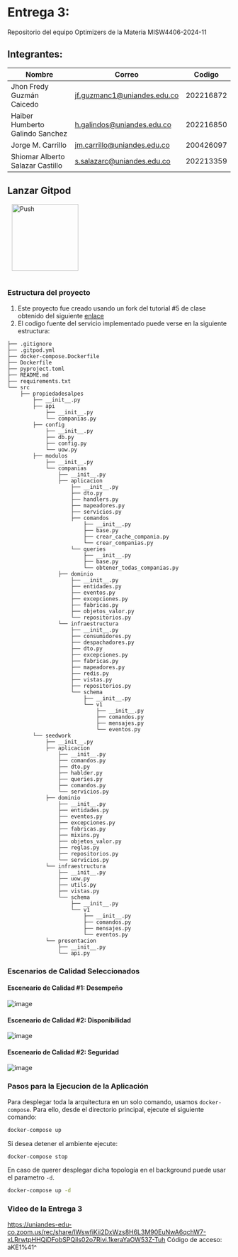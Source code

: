 # Entrega 3: 

Repositorio del equipo Optimizers de la Materia MISW4406-2024-11

## Integrantes:

|   Nombre                         |   Correo                      | Codigo    | 
|----------------------------------|-------------------------------|-----------|
| Jhon Fredy Guzmán Caicedo        | jf.guzmanc1@uniandes.edu.co   | 202216872 |
| Haiber Humberto Galindo Sanchez  | h.galindos@uniandes.edu.co    | 202216850 |
| Jorge M. Carrillo                | jm.carrillo@uniandes.edu.co   | 200426097 |
| Shiomar Alberto Salazar Castillo | s.salazarc@uniandes.edu.co    | 202213359 |

## Lanzar Gitpod

<a href="https://shiomarsala-misw4406202-j32zbu6sb2p.ws-us108.gitpod.io/" style="padding: 10px;">
    <img src="https://gitpod.io/button/open-in-gitpod.svg" width="150" alt="Push" align="center">
</a>
<br/><br/>


### Estructura del proyecto

1. Este proyecto fue creado usando un fork del tutorial #5 de clase obtenido del siguiente [enlace](https://github.com/MISW4406/tutorial-5-cqrs-eventos)
2. El codigo fuente del servicio implementado puede verse en la siguiente estructura:

```
├── .gitignore
├── .gitpod.yml
├── docker-compose.Dockerfile
├── Dockerfile
├── pyproject.toml
├── README.md
├── requirements.txt
└── src
    ├── propiedadesalpes
        ├── __init__.py
        ├── api
            ├── __init__.py
            └── companias.py
        ├── config
            ├── __init__.py
            ├── db.py
            ├── config.py
            └── uow.py
        ├── modulos
            ├── __init__.py
            └── companias
                ├── __init__.py
                ├── aplicacion
                    ├── __init__.py
                    ├── dto.py
                    ├── handlers.py
                    ├── mapeadores.py
                    ├── servicios.py
                    ├── comandos
                        ├── __init__.py
                        ├── base.py
                        ├── crear_cache_compania.py
                        └── crear_companias.py
                    └── queries
                        ├── __init__.py
                        ├── base.py
                        └── obtener_todas_companias.py
                ├── dominio
                    ├── __init__.py
                    ├── entidades.py
                    ├── eventos.py
                    ├── excepciones.py
                    ├── fabricas.py
                    ├── objetos_valor.py
                    └── repositorios.py
                └── infraestructura
                    ├── __init__.py
                    ├── consumidores.py
                    ├── despachadores.py
                    ├── dto.py
                    ├── excepciones.py
                    ├── fabricas.py
                    ├── mapeadores.py
                    ├── redis.py
                    ├── vistas.py
                    ├── repositorios.py
                    └── schema
                        ├── __init__.py
                        └── v1
                            ├── __init__.py
                            ├── comandos.py
                            ├── mensajes.py
                            └── eventos.py          
        └── seedwork
            ├── __init__.py
            ├── aplicacion
                ├── __init__.py
                ├── comandos.py
                ├── dto.py
                ├── hablder.py
                ├── queries.py
                ├── comandos.py
                └── servicios.py
            ├── dominio
                ├── __init__.py
                ├── entidades.py
                ├── eventos.py
                ├── excepciones.py
                ├── fabricas.py
                ├── mixins.py
                ├── objetos_valor.py
                ├── reglas.py
                ├── repositorios.py
                └── servicios.py
            └── infraestructura
                ├── __init__.py
                ├── uow.py
                ├── utils.py
                ├── vistas.py
                └── schema
                    ├── __init__.py
                    └── v1
                        ├── __init__.py
                        ├── comandos.py
                        ├── mensajes.py
                        └── eventos.py       
            └── presentacion
                ├── __init__.py
                └── api.py
```

### Escenarios de Calidad Seleccionados

#### Esceneario de Calidad #1: Desempeño
![image](https://github.com/shiomar-salazar/MISW4406-202411-Entrega-3/assets/111320185/52eff4a1-20c8-40da-85b9-d627c5c3b4f9)

#### Esceneario de Calidad #2: Disponibilidad
![image](https://github.com/shiomar-salazar/MISW4406-202411-Entrega-3/assets/111320185/c6d25f10-3638-4dbf-9768-8f69655add90)

#### Esceneario de Calidad #2: Seguridad
![image](https://github.com/shiomar-salazar/MISW4406-202411-Entrega-3/assets/111320185/42f7a336-0f69-44de-a43c-f2adaed72240)

### Pasos para la Ejecucion de la Aplicación

Para desplegar toda la arquitectura en un solo comando, usamos `docker-compose`. Para ello, desde el directorio principal, ejecute el siguiente comando:

```bash
docker-compose up
```

Si desea detener el ambiente ejecute:

```bash
docker-compose stop
```

En caso de querer desplegar dicha topología en el background puede usar el parametro `-d`.

```bash
docker-compose up -d
```

### Video de la Entrega 3

https://uniandes-edu-co.zoom.us/rec/share/IWswfiKii2DxWzs8H6L3M90EuNwA6qchW7-xLRrwtpHHQiDFobSPQils02o7Rivi.1keraYaOW53Z-Tuh
Código de acceso:  aKE1%41^
